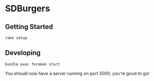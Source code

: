SDBurgers
=========

Getting Started
---------------

    rake setup


Developing
----------

    bundle exec foreman start

You should now have a server running on port 5000, you're good to go!
